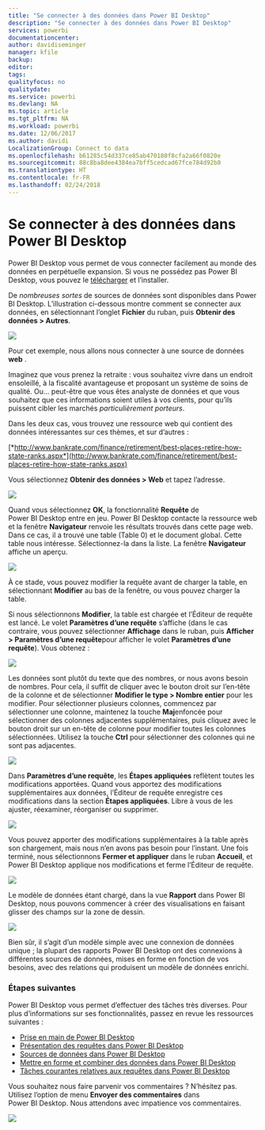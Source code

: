 ```yaml
---
title: "Se connecter à des données dans Power BI Desktop"
description: "Se connecter à des données dans Power BI Desktop"
services: powerbi
documentationcenter: 
author: davidiseminger
manager: kfile
backup: 
editor: 
tags: 
qualityfocus: no
qualitydate: 
ms.service: powerbi
ms.devlang: NA
ms.topic: article
ms.tgt_pltfrm: NA
ms.workload: powerbi
ms.date: 12/06/2017
ms.author: davidi
LocalizationGroup: Connect to data
ms.openlocfilehash: b61285c54d337ce85ab470180f8cfa2a66f0820e
ms.sourcegitcommit: 88c8ba8dee4384ea7bff5cedcad67fce784d92b0
ms.translationtype: HT
ms.contentlocale: fr-FR
ms.lasthandoff: 02/24/2018
---
```

# <a name="connect-to-data-in-power-bi-desktop"></a>Se connecter à des données dans Power BI Desktop
Power BI Desktop vous permet de vous connecter facilement au monde des données en perpétuelle expansion. Si vous ne possédez pas Power BI Desktop, vous pouvez le [télécharger](http://go.microsoft.com/fwlink/?LinkID=521662) et l’installer.

De *nombreuses sortes* de sources de données sont disponibles dans Power BI Desktop. L’illustration ci-dessous montre comment se connecter aux données, en sélectionnant l’onglet **Fichier** du ruban, puis **Obtenir des données \> Autres**.

![](media/desktop-connect-to-data/getdatavid_smallv2.gif)

Pour cet exemple, nous allons nous connecter à une source de données **web** .

Imaginez que vous prenez la retraite : vous souhaitez vivre dans un endroit ensoleillé, à la fiscalité avantageuse et proposant un système de soins de qualité. Ou... peut-être que vous êtes analyste de données et que vous souhaitez que ces informations soient utiles à vos clients, pour qu’ils puissent cibler les marchés *particulièrement porteurs*.

Dans les deux cas, vous trouvez une ressource web qui contient des données intéressantes sur ces thèmes, et sur d’autres :

[*http://www.bankrate.com/finance/retirement/best-places-retire-how-state-ranks.aspx*](http://www.bankrate.com/finance/retirement/best-places-retire-how-state-ranks.aspx)

Vous sélectionnez **Obtenir des données \> Web** et tapez l’adresse.

![](media/desktop-connect-to-data/connecttodata_3.png)

Quand vous sélectionnez **OK**, la fonctionnalité **Requête** de Power BI Desktop entre en jeu. Power BI Desktop contacte la ressource web et la fenêtre **Navigateur** renvoie les résultats trouvés dans cette page web. Dans ce cas, il a trouvé une table (Table 0) et le document global. Cette table nous intéresse. Sélectionnez-la dans la liste. La fenêtre **Navigateur** affiche un aperçu.

![](media/desktop-connect-to-data/datasources_fromnavigatordialog.png)

À ce stade, vous pouvez modifier la requête avant de charger la table, en sélectionnant **Modifier** au bas de la fenêtre, ou vous pouvez charger la table.

Si nous sélectionnons **Modifier**, la table est chargée et l’Éditeur de requête est lancé. Le volet **Paramètres d’une requête** s’affiche (dans le cas contraire, vous pouvez sélectionner **Affichage** dans le ruban, puis **Afficher \> Paramètres d’une requête**pour afficher le volet **Paramètres d’une requête**). Vous obtenez :

![](media/desktop-connect-to-data/designer_gsg_editquery.png)

Les données sont plutôt du texte que des nombres, or nous avons besoin de nombres. Pour cela, il suffit de cliquer avec le bouton droit sur l’en-tête de la colonne et de sélectionner **Modifier le type \> Nombre entier** pour les modifier. Pour sélectionner plusieurs colonnes, commencez par sélectionner une colonne, maintenez la touche **Maj**enfoncée pour sélectionner des colonnes adjacentes supplémentaires, puis cliquez avec le bouton droit sur un en-tête de colonne pour modifier toutes les colonnes sélectionnées. Utilisez la touche **Ctrl** pour sélectionner des colonnes qui ne sont pas adjacentes.

![](media/desktop-connect-to-data/designer_gsg_changedatatype.png)

Dans **Paramètres d’une requête**, les **Étapes appliquées** reflètent toutes les modifications apportées. Quand vous apportez des modifications supplémentaires aux données, l’Éditeur de requête enregistre ces modifications dans la section **Étapes appliquées**. Libre à vous de les ajuster, réexaminer, réorganiser ou supprimer.

![](media/desktop-connect-to-data/designer_gsg_appliedsteps_changedtype.png)

Vous pouvez apporter des modifications supplémentaires à la table après son chargement, mais nous n’en avons pas besoin pour l’instant. Une fois terminé, nous sélectionnons **Fermer et appliquer** dans le ruban **Accueil**, et Power BI Desktop applique nos modifications et ferme l’Éditeur de requête.

![](media/desktop-connect-to-data/connecttodata_closenload.png)

Le modèle de données étant chargé, dans la vue **Rapport** dans Power BI Desktop, nous pouvons commencer à créer des visualisations en faisant glisser des champs sur la zone de dessin.

![](media/desktop-connect-to-data/connecttodata_dragontoreportview.png)

Bien sûr, il s’agit d’un modèle simple avec une connexion de données unique ; la plupart des rapports Power BI Desktop ont des connexions à différentes sources de données, mises en forme en fonction de vos besoins, avec des relations qui produisent un modèle de données enrichi. 

### <a name="next-steps"></a>Étapes suivantes
Power BI Desktop vous permet d’effectuer des tâches très diverses. Pour plus d’informations sur ses fonctionnalités, passez en revue les ressources suivantes :

* [Prise en main de Power BI Desktop](desktop-getting-started.md)
* [Présentation des requêtes dans Power BI Desktop](desktop-query-overview.md)
* [Sources de données dans Power BI Desktop](desktop-data-sources.md)
* [Mettre en forme et combiner des données dans Power BI Desktop](desktop-shape-and-combine-data.md)
* [Tâches courantes relatives aux requêtes dans Power BI Desktop](desktop-common-query-tasks.md)   

Vous souhaitez nous faire parvenir vos commentaires ? N’hésitez pas. Utilisez l’option de menu **Envoyer des commentaires** dans Power BI Desktop. Nous attendons avec impatience vos commentaires.

![](media/desktop-connect-to-data/sendfeedback.png)

